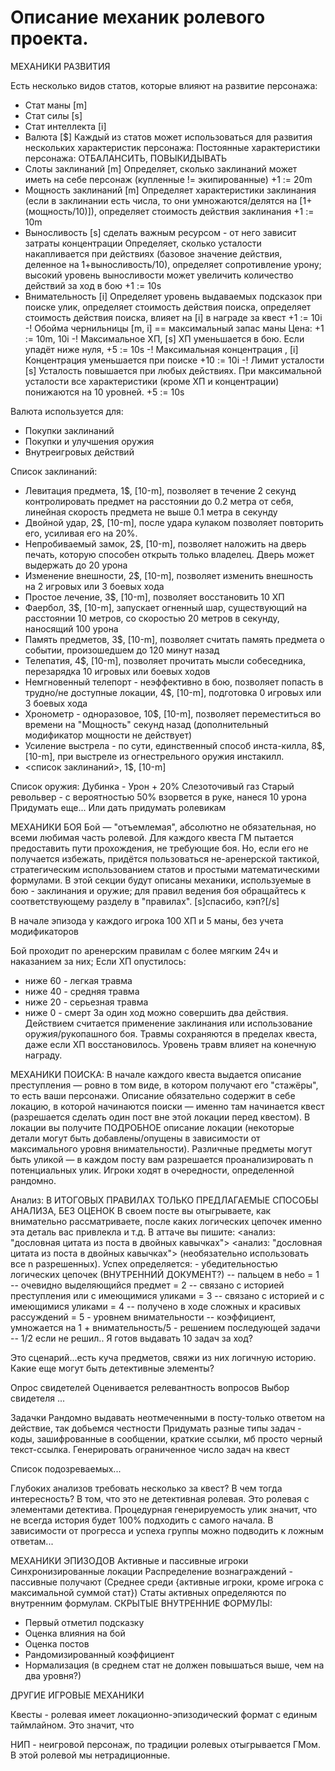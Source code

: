 # Описание механик ролевого проекта.

МЕХАНИКИ РАЗВИТИЯ

Есть несколько видов статов, которые влияют на развитие персонажа:
- Стат маны [m]
- Стат силы [s]
- Стат интеллекта [i]
- Валюта [$]
Каждый из статов может использоваться для развития нескольких характеристик персонажа:
Постоянные характеристики персонажа: ОТБАЛАНСИТЬ, ПОВЫКИДЫВАТЬ
- Слоты заклинаний [m]
        Определяет, сколько заклинаний может иметь на себе персонаж (купленные != экипированные)
        +1 := 20m
- Мощность заклинаний [m]
        Определяет характеристики заклинания (если в заклинании есть числа, то они умножаются/делятся на [1+(мощность/10)]), определяет стоимость действия заклинания
        +1 := 10m
- Выносливость [s] сделать важным ресурсом - от него зависит затраты концентрации
        Определяет, сколько усталости накапливается при действиях (базовое значение действия, деленное на 1+выносливость/10), определяет сопротивление урону; высокий уровень выносливости может увеличить количество действий за ход в бою
        +1 := 10s
- Внимательность [i] 
        Определяет уровень выдаваемых подсказок при поиске улик, определяет стоимость действия поиска, определяет стоимость действия поиска, влияет на [i] в награде за квест
        +1 := 10i
-! Обойма чернильницы [m, i]
        == максимальный запас маны
        Цена: +1 := 10m, 10i
-! Максимальное ХП, [s]
        ХП уменьшается в бою. Если упадёт ниже нуля, 
        +5 := 10s
-! Максимальная концентрация , [i]
        Концентрация уменьшается при поиске
        +10 := 10i
-! Лимит усталости [s]
        Усталость повышается при любых действиях. При максимальной усталости все характеристики (кроме ХП и концентрации) понижаются на 10 уровней.
        +5 := 10s

Валюта используется для:
- Покупки заклинаний
- Покупки и улучшения оружия
- Внутреигровых действий 

Список заклинаний:
- Левитация предмета, 1$, [10-m], позволяет в течение 2 секунд контролировать предмет на расстоянии до 0.2 метра от себя, линейная скорость предмета не выше 0.1 метра в секунду
- Двойной удар, 2$, [10-m], после удара кулаком позволяет повторить его, усиливая его на 20%.
- Непробиваемый замок, 2$, [10-m], позволяет наложить на дверь печать, которую способен открыть только владелец. Дверь может выдержать до 20 урона
- Изменение внешности, 2$, [10-m], позволяет изменить внешность на 2 игровых или 3 боевых хода
- Простое лечение, 3$, [10-m], позволяет восстановить 10 ХП
- Фаербол, 3$, [10-m], запускает огненный шар, существующий на расстоянии 10 метров, со скоростью 20 метров в секунду, наносящий 100 урона
- Память предметов, 3$, [10-m], позволяет считать память предмета о событии, произошедшем до 120 минут назад
- Телепатия, 4$, [10-m], позволяет прочитать мысли собеседника, перезарядка 10 игровых или боевых ходов
- Немгновенный телепорт - неэффективно в бою, позволяет попасть в трудно/не доступные локации, 4$, [10-m], подготовка 0 игровых или 3 боевых хода
- Хронометр - одноразовое, 10$, [10-m], позволяет переместиться во времени на "Мощность" секунд назад (дополнительный модификатор мощности не действует)
- Усиление выстрела - по сути, единственный способ инста-килла, 8$, [10-m], при выстреле из огнестрельного оружия инстакилл.
- <список заклинаний>, 1$, [10-m]

Список оружия:
Дубинка - Урон + 20%
Слезоточивый газ
Старый револьвер - с вероятностью 50% взорвется в руке, нанеся 10 урона
Придумать еще... Или дать придумать ролевикам



МЕХАНИКИ БОЯ
Бой — "отъемлемая", абсолютно не обязательная, но всеми любимая часть ролевой. Для каждого квеста ГМ пытается предоставить пути прохождения, не требующие боя. Но, если его не получается избежать, придётся пользоваться не-аренерской тактикой, стратегическим использованием статов и простыми математическими формулами.
В этой секции будут описаны механики, используемые в бою - заклинания и оружие; для правил ведения боя обращайтесь к соответствующему разделу в "правилах". [s]спасибо, кэп?[/s]

В начале эпизода у каждого игрока 100 ХП и 5 маны, без учета модификаторов

Бой проходит по аренерским правилам с более мягким 24ч и наказанием за них;
Если ХП опустилось:
- ниже 60 - легкая травма
- ниже 40 - средняя травма
- ниже 20 - серьезная травма
- ниже 0 - смерт
За один ход можно совершить два действия. Действием считается применение заклинания или использование оружия/рукопашного боя. Травмы сохраняются в пределах квеста, даже если ХП восстановилось. Уровень травм влияет на конечную награду.




МЕХАНИКИ ПОИСКА:
В начале каждого квеста выдается описание преступления — ровно в том виде, в котором получают его "стажёры", то есть ваши персонажи. Описание обязательно содержит в себе локацию, в которой начинаются поиски — именно там начинается квест (разрешается сделать один пост вне этой локации перед квестом).
В локации вы получите ПОДРОБНОЕ описание локации (некоторые детали могут быть добавлены/опущены в зависимости от максимального уровня внимательности). Различные предметы могут быть уликой — в каждом посту вам разрешается проанализировать n потенциальных улик. Игроки ходят в очередности, определенной рандомно.

Анализ:
В ИТОГОВЫХ ПРАВИЛАХ ТОЛЬКО ПРЕДЛАГАЕМЫЕ СПОСОБЫ АНАЛИЗА, БЕЗ ОЦЕНОК
    В своем посте вы отыгрываете, как внимательно рассматриваете, после каких логических цепочек именно эта деталь вас привлекла и т.д. В аттаче вы пишите: 
    <анализ: "дословная цитата из поста в двойных кавычках">
    <анализ: "дословная цитата из поста в двойных кавычках">
    (необязательно использовать все n разрешенных).
Успех определяется: 
    - убедительностью логических цепочек (ВНУТРЕННИЙ ДОКУМЕНТ?)
            -- пальцем в небо = 1
            -- очевидно выделяющийся предмет = 2
            -- связано с историей преступления или с имеющимися уликами = 3
            -- связано с историей и с имеющимися уликами = 4
            -- получено в ходе сложных и красивых рассуждений = 5
    - уровнем внимательности
            -- коэффициент, умножается на 1 + внимательность/5
    - решением последующей задачи
            -- 1/2 если не решил.. Я готов выдавать 10 задач за ход?

Это сценарий...есть куча предметов, свяжи из них логичную историю. Какие еще могут быть детективные элементы?

Опрос свидетелей
    Оценивается релевантность вопросов
    Выбор свидетеля
    ...

Задачки
    Рандомно выдавать неотмеченными в посту-только ответом на действие, так добьемся честности
    Придумать разные типы задач - коды, зашифрованные в сообщении, краткие ссылки, мб просто черный текст-ссылка. Генерировать ограниченное число задач на квест

Список подозреваемых...

Глубоких анализов требовать несколько за квест? В чем тогда интересность?
В том, что это не детективная ролевая. Это ролевая с элементами детектива. Процедурная генерируемость улик значит, что не всегда история будет 100% подходить с самого начала. В зависимости от прогресса и успеха группы можно подводить к ложным ответам...



МЕХАНИКИ ЭПИЗОДОВ
Активные и пассивные игроки
Синхронизированные локации
Распределение вознаграждений - пассивные получают (Среднее среди {активные игроки, кроме игрока с максимальной суммой стат})
Статы активных определяются по внутренним формулам.
СКРЫТЫЕ ВНУТРЕННИЕ ФОРМУЛЫ:
- Первый отметил подсказку
- Оценка влияния на бой
- Оценка постов
- Рандомизированный коэффициент
- Нормализация (в среднем стат не должен повышаться выше, чем на два уровня?)


ДРУГИЕ ИГРОВЫЕ МЕХАНИКИ

Квесты - ролевая имеет локационно-эпизодический формат с единым таймлайном. Это значит, что 

НИП - неигровой персонаж, по традиции ролевых отыгрывается ГМом. В этой ролевой мы нетрадиционные.
